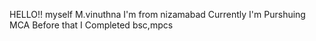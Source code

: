 HELLO!! myself M.vinuthna
I'm from nizamabad
Currently I'm Purshuing MCA
Before that I Completed bsc,mpcs 

